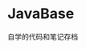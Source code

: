 <!--
 * @Author: Marrido
 * @Date: 2022-02-15 22:54:38
 * @LastEditTime: 2022-02-15 23:53:26
 * @LastEditors: Marrido
 * @Description: 
 * @FilePath: \JavaBase\README.md
 * Copyright (c) 2022 by Marrido, All Rights Reserved.
-->
# JavaBase
自学的代码和笔记存档
